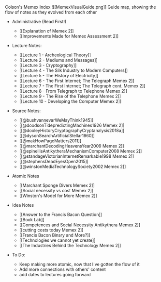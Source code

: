 Colson's Memex Index
![[MemexVisualGuide.png]]
Guide map, showing the flow of notes as they evolved from each other

- Administrative (Read First!)
	- [[Explanation of Memex 2]]
	- [[Improvements Made for Memex Assessment 2]]

- Lecture Notes:
	- [[Lecture 1 - Archeological Theory]]
	- [[Lecture 2 - Mediums and Messages]]
	- [[Lecture 3 - Cryptography]]
	- [[Lecture 4 - The Silk Industry to Modern Computers]]
	- [[Lecture 5 - The History of Electricity]]
	- [[Lecture 6 - The First Internet; The Telegraph Memex 2]]
	- [[Lecture 7 - The First Internet; The Telegraph cont. Memex 2]]
	- [[Lecture 8 - From Telegraph to Telephone Memex 2]]
	- [[Lecture 9 - The Rise of the Telephone Memex 2]]
	- [[Lecture 10 - Developing the Computer Memex 2]]

- Source Notes:
	- [[@bushvannevarWeMayThink1945]]
	- [[@doodsonTidepredictingMachines1926 Memex 2]]
	- [[@dooleyHistoryCryptographyCryptanalysis2018a]]
	- [[@dysonSearchArtificialStellar1960]]
	- [[@makHowPageMatters2011]]
	- [[@marchantDecodingHeavensYear2009 Memex 2]]
	- [[@spinellisAntikytheraMechanismComputer2008 Memex 2]]
	- [[@standageVictorianInternetRemarkable1998 Memex 2]]
	- [[@stephensDeadEyesOpen2015]]
	- [[@winstonMediaTechnologySociety2002 Memex 2]]

- Atomic Notes
	- [[Marchant Sponge Divers Memex 2]]
	- [[Social necessity vs cost Memex 2]]
	- [[Winston's Model for More Memex 2]]

- Idea Notes
	- [[Answer to the Francis Bacon Question]]
	- [[Book Lab]]
	- [[Competences and Social Necessity Antikythera Memex 2]]
	- [[cutting costs today Memex 2]]
	- [[Francis Bacon Binary and More?]]
	- [[Technologies we cannot yet create]]
	- [[The Industries Behind the Technology Memex 2]]

- To Do:
	- Keep making more atomic, now that I've gotten the flow of it
	- Add more connections with others' content
	- add dates to lectures going forward
